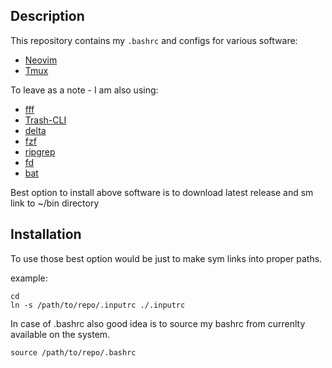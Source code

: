 ## Description
This repository contains my `.bashrc` and configs for various software:
- [Neovim](https://github.com/neovim/neovim)
- [Tmux](https://github.com/tmux/tmux)

To leave as a note - I am also using:
- [fff](https://github.com/dylanaraps/fff)
- [Trash-CLI](https://github.com/andreafrancia/trash-cli)
- [delta](https://github.com/dandavison/delta)
- [fzf](https://github.com/junegunn/fzf)
- [ripgrep](https://github.com/BurntSushi/ripgrep)
- [fd](https://github.com/sharkdp/fd)
- [bat](https://github.com/sharkdp/bat)

Best option to install above software is to download latest release and sm link to ~/bin directory

## Installation
To use those best option would be just to make sym links into proper paths.

example:
```
cd
ln -s /path/to/repo/.inputrc ./.inputrc
```


In case of .bashrc also good idea is to source my bashrc from currenlty available on the system.
```
source /path/to/repo/.bashrc
```
